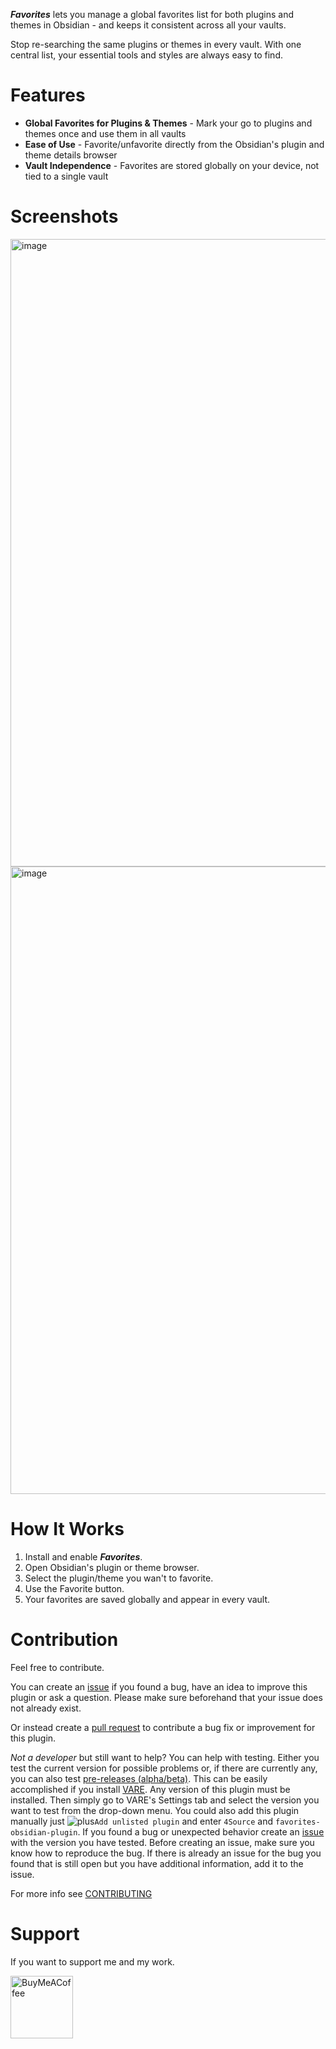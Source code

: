 ***Favorites*** lets you manage a global favorites list for both plugins and themes in Obsidian - and keeps it consistent across all your vaults.

Stop re-searching the same plugins or themes in every vault. With one central list, your essential tools and styles are always easy to find. 

# Features
- **Global Favorites for Plugins & Themes** - Mark your go to plugins and themes once and use them in all vaults
- **Ease of Use** - Favorite/unfavorite directly from the Obsidian's plugin and theme details browser
- **Vault Independence** - Favorites are stored globally on your device, not tied to a single vault

# Screenshots
<img width="1104" height="1004" alt="image" src="https://github.com/user-attachments/assets/61b41e7b-4569-4509-95f3-d5e8a667d653" />

<img width="1104" height="1004" alt="image" src="https://github.com/user-attachments/assets/960eac0d-fea2-48e1-8faf-e54a7504149e" />

# How It Works
1. Install and enable ***Favorites***.
2. Open Obsidian's plugin or theme browser.
3. Select the plugin/theme you wan't to favorite.
4. Use the Favorite button.
5. Your favorites are saved globally and appear in every vault.

# Contribution
Feel free to contribute.

You can create an [issue](https://github.com/4Source/favorites-obsidian-plugin/issues) if you found a bug, have an idea to improve this plugin or ask a question. Please make sure beforehand that your issue does not already exist.

Or instead create a [pull request](https://github.com/4Source/favorites-obsidian-plugin/pulls) to contribute a bug fix or improvement for this plugin.

*Not a developer* but still want to help? You can help with testing. Either you test the current version for possible problems or, if there are currently any, you can also test [pre-releases (alpha/beta)](https://github.com/4Source/favorites-obsidian-plugin/releases). This can be easily accomplished if you install [VARE](https://obsidian.md/plugins?id=vare). Any version of this plugin must be installed. Then simply go to VARE's Settings tab and select the version you want to test from the drop-down menu. You could also add this plugin manually just ![plus](https://github.com/4Source/settings-profiles-obsidian-plugin/assets/38220764/663a0bd6-53f9-4da3-b0ab-33e30eae3029)``Add unlisted plugin`` and enter ``4Source`` and ``favorites-obsidian-plugin``. If you found a bug or unexpected behavior create an [issue](https://github.com/4Source/favorites-obsidian-plugin/issues) with the version you have tested. Before creating an issue, make sure you know how to reproduce the bug. If there is already an issue for the bug you found that is still open but you have additional information, add it to the issue.

For more info see [CONTRIBUTING](https://github.com/4Source/favorites-obsidian-plugin/blob/master/.github/CONTRIBUTING.md)

# Support
If you want to support me and my work.

[<img src="https://cdn.buymeacoffee.com/buttons/v2/default-violet.png" alt="BuyMeACoffee" width="100">](https://www.buymeacoffee.com/4Source)
